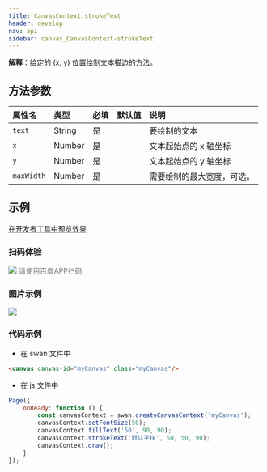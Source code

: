 ```yaml
---
title: CanvasContext.strokeText
header: develop
nav: api
sidebar: canvas_CanvasContext-strokeText
---
```

 

**解释**：给定的 (x, y) 位置绘制文本描边的方法。
 
## 方法参数 

 
|属性名 |类型  |必填 | 默认值 |说明|
|:---- |:---- |:---- |:----|:----|
| `text`|String|是||要绘制的文本|
| `x`|Number|是||文本起始点的 x 轴坐标|
| `y`|Number|是||文本起始点的 y 轴坐标|
| `maxWidth`|Number|是||需要绘制的最大宽度，可选。|
## 示例

<a href="swanide://fragment/198f840b68c30fd3160e8a3bd11457df1574503509981" title="在开发者工具中预览效果" target="_self">在开发者工具中预览效果</a>

### 扫码体验

<div class='scan-code-container'>
    <img src="https://b.bdstatic.com/miniapp/assets/images/doc_demo/pages_createCanvasContext.png" class="demo-qrcode-image" />
    <font color=#777 12px>请使用百度APP扫码</font>
</div>

###  图片示例  
<div class="m-doc-custom-examples">
    <div class="m-doc-custom-examples-correct">
        <img src="https://b.bdstatic.com/miniapp/images/strokeText.png">
    </div>
    <div class="m-doc-custom-examples-correct">
        <img src=" ">
    </div>
    <div class="m-doc-custom-examples-correct">
        <img src=" ">
    </div>     
</div>

### 代码示例 



* 在 swan 文件中

```html
<canvas canvas-id="myCanvas" class="myCanvas"/>
```

* 在 js 文件中

```js
Page({
    onReady: function () {
        const canvasContext = swan.createCanvasContext('myCanvas');
        canvasContext.setFontSize(50);
        canvasContext.fillText('50', 90, 90);
        canvasContext.strokeText('默认字样', 50, 50, 90);
        canvasContext.draw();
    }
});
```

